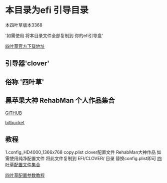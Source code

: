 # 本目录为efi 引导目录

本四叶草版本3368

'如需使用 将本目录文件全部复制到 你的efi引导盘'

[四叶草官方下载地址](https://sourceforge.net/projects/cloverefiboot/)


## 引导器'clover'
## 俗称 '四叶草'



## 黑苹果大神 RehabMan 个人作品集合
  
[GITHUB](https://github.com/RehabMan)


[bitbucket](https://bitbucket.org/RehabMan/)



## 教程
1.config_HD4000_1366x768 copy.plist         clover配置文件          RehabMan大神作品
如需使用纯净配置文件 将此文件复制到 EFI/CLOVER/ 目录 替换config.plist即可
[四叶草配置文件集合](https://github.com/RehabMan/OS-X-Clover-Laptop-Config)

[四叶草配置参数教程](http://www.jianshu.com/p/b156b0177a24)